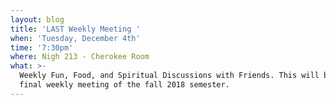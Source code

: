 ```yaml
---
layout: blog
title: 'LAST Weekly Meeting '
when: 'Tuesday, December 4th'
time: '7:30pm'
where: Nigh 213 - Cherokee Room
what: >-
  Weekly Fun, Food, and Spiritual Discussions with Friends. This will be the
  final weekly meeting of the fall 2018 semester.
---
```



